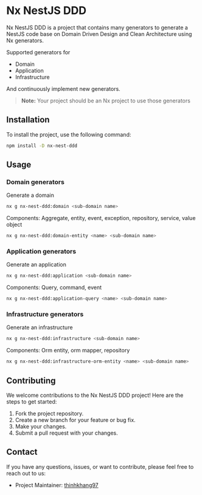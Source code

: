 # Nx NestJS DDD

Nx NestJS DDD is a project that contains many generators to generate a NestJS code base on Domain Driven Design and Clean Architecture using Nx generators.

Supported generators for

- Domain
- Application
- Infrastructure

And continuously implement new generators.

> **Note:** Your project should be an Nx project to use those generators

## Installation

To install the project, use the following command:

```bash
npm install -D nx-nest-ddd
```

## Usage

### Domain generators

Generate a domain

```bash
nx g nx-nest-ddd:domain <sub-domain name>
```

Components: Aggregate, entity, event, exception, repository, service, value object

```bash
nx g nx-nest-ddd:domain-entity <name> <sub-domain name>
```

### Application generators

Generate an application

```bash
nx g nx-nest-ddd:application <sub-domain name>
```

Components: Query, command, event

```bash
nx g nx-nest-ddd:application-query <name> <sub-domain name>
```

### Infrastructure generators

Generate an infrastructure

```bash
nx g nx-nest-ddd:infrastructure <sub-domain name>
```

Components: Orm entity, orm mapper, repository

```bash
nx g nx-nest-ddd:infrastructure-orm-entity <name> <sub-domain name>
```

## Contributing

We welcome contributions to the Nx NestJS DDD project! Here are the steps to get started:

1. Fork the project repository.
2. Create a new branch for your feature or bug fix.
3. Make your changes.
4. Submit a pull request with your changes.

## Contact

If you have any questions, issues, or want to contribute, please feel free to reach out to us:

- Project Maintainer: [thinhkhang97](mailto:thinhkhang97@gmail.com)
